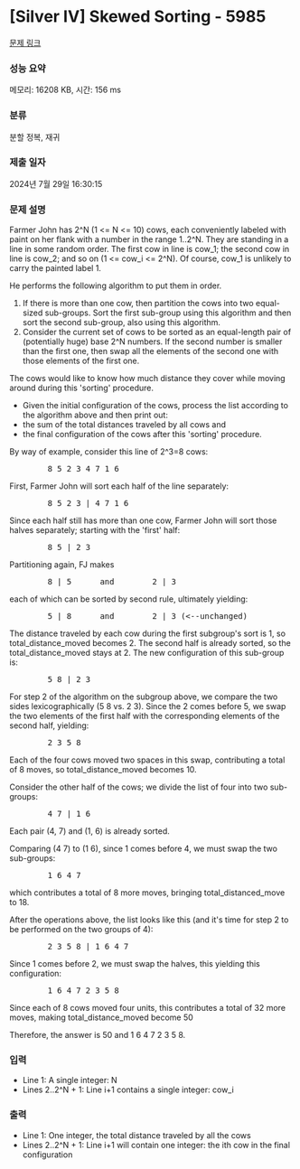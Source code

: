 # [Silver IV] Skewed Sorting - 5985 

[문제 링크](https://www.acmicpc.net/problem/5985) 

### 성능 요약

메모리: 16208 KB, 시간: 156 ms

### 분류

분할 정복, 재귀

### 제출 일자

2024년 7월 29일 16:30:15

### 문제 설명

<p>Farmer John has 2^N (1 <= N <= 10) cows, each conveniently labeled with paint on her flank with a number in the range 1..2^N. They are standing in a line in some random order. The first cow in line is cow_1; the second cow in line is cow_2; and so on (1 <= cow_i <= 2^N). Of course, cow_1 is unlikely to carry the painted label 1.</p>

<p>He performs the following algorithm to put them in order.</p>

<ol>
	<li>If there is more than one cow, then partition the cows into two equal-sized sub-groups. Sort the first sub-group using this algorithm and then sort the second sub-group, also using this algorithm.</li>
	<li>Consider the current set of cows to be sorted as an equal-length pair of (potentially huge) base 2^N numbers. If the second number is smaller than the first one, then swap all the elements of the second one with those elements of the first one.</li>
</ol>

<p>The cows would like to know how much distance they cover while moving around during this 'sorting' procedure.</p>

<ul>
	<li>Given the initial configuration of the cows, process the list according to the algorithm above and then print out:</li>
	<li>the sum of the total distances traveled by all cows and</li>
	<li>the final configuration of the cows after this 'sorting' procedure.</li>
</ul>

<p>By way of example, consider this line of 2^3=8 cows:</p>

<pre>        8 5 2 3 4 7 1 6</pre>

<p>First, Farmer John will sort each half of the line separately:</p>

<pre>        8 5 2 3 | 4 7 1 6</pre>

<p>Since each half still has more than one cow, Farmer John will sort those halves separately; starting with the 'first' half:</p>

<pre>        8 5 | 2 3</pre>

<p>Partitioning again, FJ makes</p>

<pre>        8 | 5      and        2 | 3</pre>

<p>each of which can be sorted by second rule, ultimately yielding:</p>

<pre>        5 | 8      and        2 | 3 (<--unchanged)</pre>

<p>The distance traveled by each cow during the first subgroup's sort is 1, so total_distance_moved becomes 2. The second half is already sorted, so the total_distance_moved stays at 2. The new configuration of this sub-group is:</p>

<pre>        5 8 | 2 3</pre>

<p>For step 2 of the algorithm on the subgroup above, we compare the two sides lexicographically (5 8 vs. 2 3). Since the 2 comes before 5, we swap the two elements of the first half with the corresponding elements of the second half, yielding:</p>

<pre>        2 3 5 8</pre>

<p>Each of the four cows moved two spaces in this swap, contributing a total of 8 moves, so total_distance_moved becomes 10.</p>

<p>Consider the other half of the cows; we divide the list of four into two sub-groups:</p>

<pre>        4 7 | 1 6</pre>

<p>Each pair (4, 7) and (1, 6) is already sorted.</p>

<p>Comparing (4 7) to (1 6), since 1 comes before 4, we must swap the two sub-groups:</p>

<pre>        1 6 4 7</pre>

<p>which contributes a total of 8 more moves, bringing total_distanced_move to 18.</p>

<p>After the operations above, the list looks like this (and it's time for step 2 to be performed on the two groups of 4):</p>

<pre>        2 3 5 8 | 1 6 4 7</pre>

<p>Since 1 comes before 2, we must swap the halves, this yielding this configuration:</p>

<pre>        1 6 4 7 2 3 5 8</pre>

<p>Since each of 8 cows moved four units, this contributes a total of 32 more moves, making total_distance_moved become 50</p>

<p>Therefore, the answer is 50 and 1 6 4 7 2 3 5 8.</p>

### 입력 

 <ul>
	<li>Line 1: A single integer: N</li>
	<li>Lines 2..2^N + 1: Line i+1 contains a single integer: cow_i</li>
</ul>

<p> </p>

### 출력 

 <ul>
	<li>Line 1: One integer, the total distance traveled by all the cows</li>
	<li>Lines 2..2^N + 1: Line i+1 will contain one integer: the ith cow in the final configuration</li>
</ul>

<p> </p>

